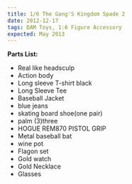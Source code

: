 ```yaml
---
title: 1/6 The Gang'S Kingdom Spade 2
date: 2012-12-17
tags: DAM Toys, 1:6 Figure Accessory
expected: May 2013
---
```


**Parts List:**
<ul>
	<li>Real like headsculp</li>
	<li>Action body</li>
	<li>Long sleeve T-shirt black</li>
	<li>Long Sleeve Tee</li>
	<li>Baseball Jacket</li>
	<li>blue jeans</li>
	<li>skating board shoe(one pair)</li>
	<li>palm (3)three</li>
	<li>HOGUE REM870 PISTOL GRIP</li>
	<li>Metal baseball bat</li>
	<li>wine pot</li>
	<li>Flagon set</li>
	<li>Gold watch</li>
	<li>Gold Necklace</li>
	<li>Glasses</li>
</ul>